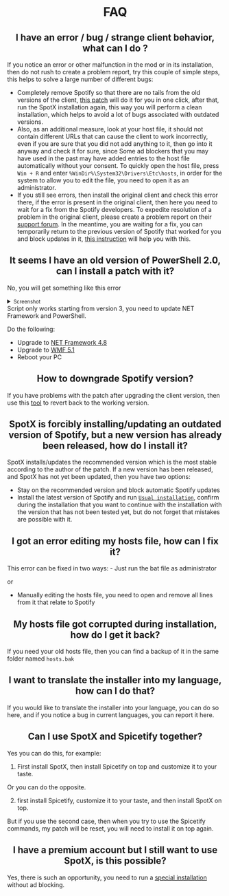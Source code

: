 <div align="center"><h1>FAQ</h1></div>

<div align="center"><h2>I have an error / bug / strange client behavior, what can I do ?</h2></div>

If you notice an error or other malfunction in the mod or in its installation, then do not rush to create a problem report, try this couple of simple steps, this helps to solve a large number of different bugs:

- Completely remove Spotify so that there are no tails from the old versions of the client, [this patch](https://github.com/amd64fox/Uninstall-Spotify) will do it for you in one click, after that, run the SpotX installation again, this way you will perform a clean installation, which helps to avoid a lot of bugs associated with outdated versions.
- Also, as an additional measure, look at your host file, it should not contain different URLs that can cause the client to work incorrectly, even if you are sure that you did not add anything to it, then go into it anyway and check it for sure, since Some ad blockers that you may have used in the past may have added entries to the host file automatically without your consent.
  To quickly open the host file, press `Win + R` and enter `%WinDir%\System32\Drivers\Etc\hosts`, in order for the system to allow you to edit the file, you need to open it as an administrator.
- If you still see errors, then install the original client and check this error there, if the error is present in the original client, then here you need to wait for a fix from the Spotify developers.
  To expedite resolution of a problem in the original client, please create a problem report on their [support forum](https://community.spotify.com/t5/Desktop-Windows/bd-p/desktop_windows).
  In the meantime, you are waiting for a fix, you can temporarily return to the previous version of Spotify that worked for you and block updates in it, [this instruction](https://github.com/amd64fox/Rollback-Spotify) will help you with this.


<div align="center"><h2>It seems I have an old version of PowerShell 2.0, can I install a patch with it?</h2></div>

No, you will get something like this error
 <details>
<summary><small>Screenshot</small></summary><p>

![Capture](https://user-images.githubusercontent.com/62529699/181509312-39e912b1-ac9a-4753-840c-654ce117f52b.png)

 
  
</details>
Script only works starting from version 3, you need to update NET Framework and PowerShell.

Do the following:

- Upgrade to [NET Framework 4.8](https://go.microsoft.com/fwlink/?linkid=2088631)
- Upgrade to [WMF 5.1](https://www.microsoft.com/en-us/download/details.aspx?id=54616)
- Reboot your PC




<div align="center"><h2>How to downgrade Spotify version?</h2></div>

If you have problems with the patch after upgrading the client version, then use this [tool](https://github.com/amd64fox/Rollback-Spotify) to revert back to the working version.




<div align="center"><h2>SpotX is forcibly installing/updating an outdated version of Spotify, but a new version has already been released, how do I install it?</h2></div>

SpotX installs/updates the recommended version which is the most stable according to the author of the patch.
If a new version has been released, and SpotX has not yet been updated, then you have two options:
- Stay on the recommended version and block automatic Spotify updates
- Install the latest version of Spotify and run [`Usual installation`](https://github.com/amd64fox/SpotX#choose-installation-type), confirm during the installation that you want to continue with the installation with the version that has not been tested yet, but do not forget that mistakes are possible with it.

<div align="center"><h2>I got an error editing my hosts file, how can I fix it?</h2></div>
This error can be fixed in two ways:
- Just run the bat file as administrator

or

- Manually editing the hosts file, you need to open and remove all lines from it that relate to Spotify




<div align="center"><h2>My hosts file got corrupted during installation, how do I get it back?</h2></div>

If you need your old hosts file, then you can find a backup of it in the same folder named `hosts.bak`

<div align="center"><h2>I want to translate the installer into my language, how can I do that?</h2></div>

If you would like to translate the installer into your language, you can do so here, and if you notice a bug in current languages, you can report it here.




<div align="center"><h2>Can I use SpotX and Spicetify together?</h2></div>

Yes you can do this, for example:

1. First install SpotX, then install Spicetify on top and customize it to your taste.

Or you can do the opposite.

2. first install Spicetify, customize it to your taste, and then install SpotХ on top.

But if you use the second case, then when you try to use the Spicetify commands, my patch will be reset, you will need to install it on top again.




<div align="center"><h2>I have a premium account but I still want to use SpotX, is this possible?</h2></div>

Yes, there is such an opportunity, you need to run a [special installation](https://raw.githack.com/amd64fox/SpotX/main/scripts/Install_Prem.bat) without ad blocking.
